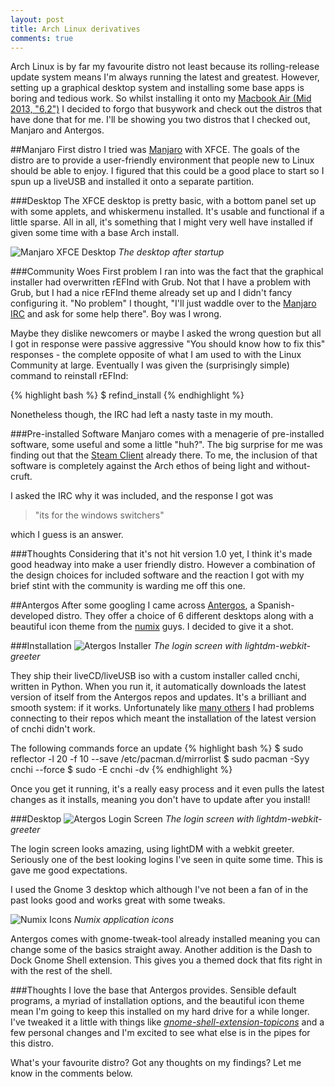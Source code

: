 ```yaml
---
layout: post
title: Arch Linux derivatives
comments: true
---
```


Arch Linux is by far my favourite distro not least because its rolling-release update system means I'm always running the latest and greatest. However, setting up a graphical desktop system and installing some base apps is boring and tedious work. So whilst installing it onto my [Macbook Air (Mid 2013, "6,2")](https://wiki.archlinux.org/index.php/MacBook#Mid_2013_13.22_-_Version_6.2C2) I decided to forgo that busywork and check out the distros that have done that for me. I'll be showing you two distros that I checked out, Manjaro and Antergos.

##Manjaro
First distro I tried was [Manjaro](https://manjaro.github.io/) with XFCE. The goals of the distro are to provide a user-friendly environment that people new to Linux should be able to enjoy. I figured that this could be a good place to start so I spun up a liveUSB and installed it onto a separate partition.

###Desktop
The XFCE desktop is pretty basic, with a bottom panel set up with some applets, and whiskermenu installed. It's usable and functional if a little sparse. All in all, it's something that I might very well have installed if given some time with a base Arch install.

![Manjaro XFCE Desktop]({{site.baseurl}}img/posts/2015-06-05/manjaro-0.8.12-xfce.jpg "Manjaro XFCE Desktop")
*The desktop after startup*

###Community Woes
First problem I ran into was the fact that the graphical installer had overwritten rEFInd with Grub. Not that I have a problem with Grub, but I had a nice rEFInd theme already set up and I didn't fancy configuring it. "No problem" I thought, "I'll just waddle over to the [Manjaro IRC](https://wiki.manjaro.org/index.php?title=Manjaro_IRC) and ask for some help there". Boy was I wrong.

Maybe they dislike newcomers or maybe I asked the wrong question but all I got in response were passive aggressive "You should know how to fix this" responses - the complete opposite of what I am used to with the Linux Community at large. Eventually I was given the (surprisingly simple) command to reinstall rEFInd:

{% highlight bash %}
$ refind_install
{% endhighlight %}

Nonetheless though, the IRC had left a nasty taste in my mouth.

###Pre-installed Software
Manjaro comes with a menagerie of pre-installed software, some useful and some a little "huh?". The big surprise for me was finding out that the [Steam Client](https://store.steampowered.com) already there. To me, the inclusion of that software is completely against the Arch ethos of being light and without-cruft.

I asked the IRC why it was included, and the response I got was
>"its for the windows switchers"

which I guess is an answer.

###Thoughts
Considering that it's not hit version 1.0 yet, I think it's made good headway into make a user friendly distro. However a combination of the design choices for included software and the reaction I got with my brief stint with the community is warding me off this one.

##Antergos
After some googling I came across [Antergos](http://antergos.com), a Spanish-developed distro. They offer a choice of 6 different desktops along with a beautiful icon theme from the [numix](https://numixproject.org/) guys. I decided to give it a shot.

###Installation
![Atergos Installer]({{site.baseurl}}img/posts/2015-06-05/antergos-install.png "Atergos Installer")
*The login screen with lightdm-webkit-greeter*

They ship their liveCD/liveUSB iso with a custom installer called cnchi, written in Python. When you run it, it automatically downloads the latest version of itself from the Antergos repos and updates. It's a brilliant and smooth system: if it works. Unfortunately like [many others](http://forum.antergos.com/topic/1909/cnchi-never-load-after-update) I had problems connecting to their repos which meant the installation of the latest version of cnchi didn't work.

The following commands force an update
{% highlight bash %}
$ sudo reflector -l 20 -f 10 --save /etc/pacman.d/mirrorlist
$ sudo pacman -Syy cnchi --force
$ sudo -E cnchi -dv
{% endhighlight %}

Once you get it running, it's a really easy process and it even pulls the latest changes as it installs, meaning you don't have to update after you install!

###Desktop
![Atergos Login Screen]({{site.baseurl}}img/posts/2015-06-05/lightdm.jpg "Atergos Login Screen")
*The login screen with lightdm-webkit-greeter*

The login screen looks amazing, using lightDM with a webkit greeter. Seriously one of the best looking logins I've seen in quite some time. This is gave me good expectations.

I used the Gnome 3 desktop which although I've not been a fan of in the past looks good and works great with some tweaks.

![Numix Icons]({{site.baseurl}}img/posts/2015-06-05/antergos-icons.png "Numix Icons")
*Numix application icons*

Antergos comes with gnome-tweak-tool already installed meaning you can change some of the basics straight away. Another addition is the Dash to Dock Gnome Shell extension. This gives you a themed dock that fits right in with the rest of the shell.

###Thoughts
I love the base that Antergos provides. Sensible default programs, a myriad of installation options, and the beautiful icon theme mean I'm going to keep this installed on my hard drive for a while longer. I've tweaked it a little with things like [*gnome-shell-extension-topicons*](https://aur.archlinux.org/packages/gnome-shell-extension-topicons/) and a few personal changes and I'm excited to see what else is in the pipes for this distro.

What's your favourite distro? Got any thoughts on my findings? Let me know in the comments below.
